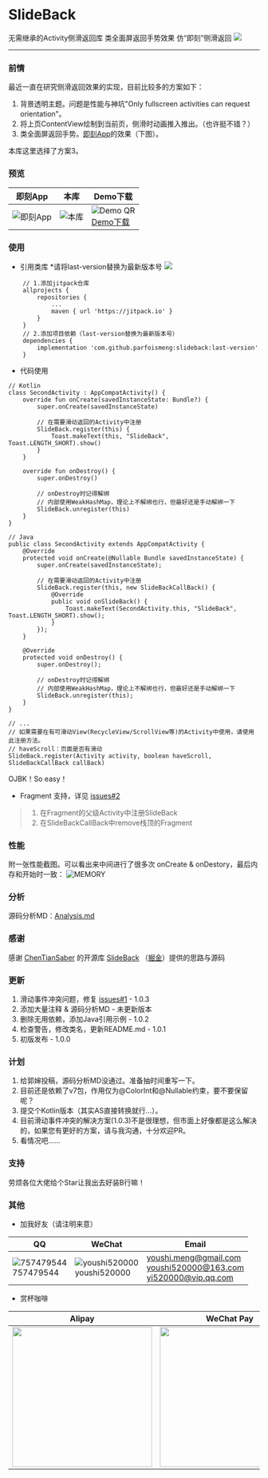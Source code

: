 
# SlideBack
无需继承的Activity侧滑返回库 类全面屏返回手势效果 仿“即刻”侧滑返回
[![](https://jitpack.io/v/ParfoisMeng/SlideBack.svg)](https://jitpack.io/#ParfoisMeng/SlideBack)

---

### 前情
最近一直在研究侧滑返回效果的实现，目前比较多的方案如下：

 1. 背景透明主题。问题是性能与神坑"Only fullscreen activities can request
    orientation"。
 2. 将上页ContentView绘制到当前页，侧滑时动画推入推出。（也许挺不错？）
 3. 类全面屏返回手势。[即刻App](https://www.ruguoapp.com/)的效果（下图）。

本库这里选择了方案3。

### 预览
| 即刻App | 本库 | Demo下载 |
| --- | --- | --- |
| ![即刻App](https://github.com/ParfoisMeng/SlideBack/blob/master/screenshot/jike.gif) | ![本库](https://github.com/ParfoisMeng/SlideBack/blob/master/screenshot/mine.gif) | ![Demo QR](https://github.com/ParfoisMeng/SlideBack/blob/master/demo/demo_qr.gif)<br>[Demo下载](https://raw.githubusercontent.com/ParfoisMeng/SlideBack/master/demo/demo.apk) |

### 使用
 - 引用类库 *请将last-version替换为最新版本号 [![](https://jitpack.io/v/ParfoisMeng/SlideBack.svg)](https://jitpack.io/#ParfoisMeng/SlideBack)
```
	// 1.添加jitpack仓库
	allprojects {
		repositories {
			...
			maven { url 'https://jitpack.io' }
		}
	}
	// 2.添加项目依赖（last-version替换为最新版本号）
	dependencies {
		implementation 'com.github.parfoismeng:slideback:last-version'
	}
```
- 代码使用
```
// Kotlin
class SecondActivity : AppCompatActivity() {
    override fun onCreate(savedInstanceState: Bundle?) {
        super.onCreate(savedInstanceState)

        // 在需要滑动返回的Activity中注册
        SlideBack.register(this) {
            Toast.makeText(this, "SlideBack", Toast.LENGTH_SHORT).show()
        }
    }

    override fun onDestroy() {
        super.onDestroy()

        // onDestroy时记得解绑
        // 内部使用WeakHashMap，理论上不解绑也行，但最好还是手动解绑一下
        SlideBack.unregister(this)
    }
}

// Java
public class SecondActivity extends AppCompatActivity {
    @Override
    protected void onCreate(@Nullable Bundle savedInstanceState) {
        super.onCreate(savedInstanceState);

        // 在需要滑动返回的Activity中注册
        SlideBack.register(this, new SlideBackCallBack() {
            @Override
            public void onSlideBack() {
                Toast.makeText(SecondActivity.this, "SlideBack", Toast.LENGTH_SHORT).show();
            }
        });
    }

    @Override
    protected void onDestroy() {
        super.onDestroy();

        // onDestroy时记得解绑
        // 内部使用WeakHashMap，理论上不解绑也行，但最好还是手动解绑一下
        SlideBack.unregister(this);
    }
}

// ...
// 如果需要在有可滑动View(RecycleView/ScrollView等)的Activity中使用，请使用此注册方法。
// haveScroll：页面是否有滑动
SlideBack.register(Activity activity, boolean haveScroll, SlideBackCallBack callBack)
```
OJBK！So easy！
- Fragment 支持，详见 [issues#2](https://github.com/ParfoisMeng/SlideBack/issues/2)
> 1. 在Fragment的父级Activity中注册SlideBack
> 2. 在SlideBackCallBack中remove栈顶的Fragment

### 性能
附一张性能截图。可以看出来中间进行了很多次 onCreate & onDestory，最后内存和开始时一致：
![
MEMORY](https://github.com/ParfoisMeng/SlideBack/blob/master/screenshot/memory.png)

### 分析
源码分析MD：[Analysis.md](https://github.com/ParfoisMeng/SlideBack/blob/master/Analysis.md)

### 感谢
感谢 [ChenTianSaber](https://github.com/ChenTianSaber)  的开源库 [SlideBack](https://github.com/ChenTianSaber/SlideBack) （[掘金](https://juejin.im/post/5b7a837cf265da432f653617)）提供的思路与源码

### 更新
1. 滑动事件冲突问题，修复 [issues#1](https://github.com/ParfoisMeng/SlideBack/issues/1) - 1.0.3
2. 添加大量注释 & 源码分析MD - 未更新版本
3. 删除无用依赖，添加Java引用示例 - 1.0.2
4. 检查警告，修改类名，更新README.md - 1.0.1
5. 初版发布 - 1.0.0

### 计划
1. 给郭婶投稿，源码分析MD没通过。准备抽时间重写一下。
3. 目前还是依赖了v7包，作用仅为@ColorInt和@Nullable约束，要不要保留呢？
4. 提交个Kotlin版本（其实AS直接转换就行...）。
2. 目前滑动事件冲突的解决方案(1.0.3)不是很理想，但市面上好像都是这么解决的，如果您有更好的方案，请与我沟通，十分欢迎PR。
5. 看情况吧......

### 支持
劳烦各位大佬给个Star让我出去好装B行嘛！

### 其他
- 加我好友（请注明来意）

| QQ | WeChat | Email |
| --- | --- | --- |
| ![757479544](https://github.com/ParfoisMeng/SlideBack/blob/master/screenshot/qq_qr.jpg)<br>757479544 | ![youshi520000](https://github.com/ParfoisMeng/SlideBack/blob/master/screenshot/wx_qr.png)<br>youshi520000 | youshi.meng@gmail.com<br>youshi520000@163.com<br>yi520000@vip.qq.com |
- 赏杯咖啡

| Alipay | WeChat Pay |
| --- | --- |
| <img src="https://github.com/ParfoisMeng/SlideBack/blob/master/screenshot/alipay.jpg" width="280px"/> | <img src="https://github.com/ParfoisMeng/SlideBack/blob/master/screenshot/wechat.png" width="280px"/> |
